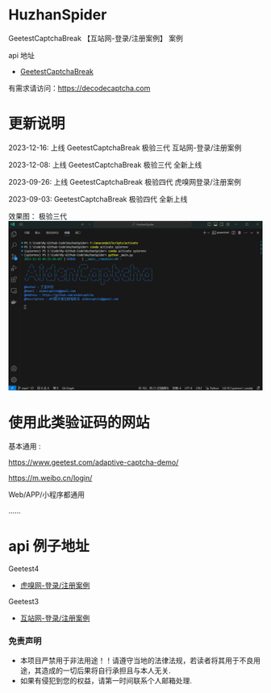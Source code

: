 # HuzhanSpider

GeetestCaptchaBreak 【互站网-登录/注册案例】 案例

api 地址

* [GeetestCaptchaBreak](https://github.com/aidencaptcha/GeetestCaptchaBreak)

有需求请访问：https://decodecaptcha.com


# 更新说明

2023-12-16: 上线 GeetestCaptchaBreak 极验三代 互站网-登录/注册案例

2023-12-08: 上线 GeetestCaptchaBreak 极验三代 全新上线

2023-09-26: 上线 GeetestCaptchaBreak 极验四代 虎嗅网登录/注册案例

2023-09-03: GeetestCaptchaBreak 极验四代 全新上线

效果图：
极验三代
![image](https://github.com/aidencaptcha/HuzhanSpider/blob/main/examples/screenshots.gif)

# 使用此类验证码的网站

基本通用 :

https://www.geetest.com/adaptive-captcha-demo/

https://m.weibo.cn/login/

Web/APP/小程序都通用

......


# api 例子地址

Geetest4
* [虎嗅网-登录/注册案例](https://github.com/aidencaptcha/HuXiuSpider)

Geetest3
* [互站网-登录/注册案例](https://github.com/aidencaptcha/HuzhanSpider)


### 免责声明
* 本项目严禁用于非法用途！！请遵守当地的法律法规，若读者将其用于不良用途，其造成的一切后果将自行承担且与本人无关.
* 如果有侵犯到您的权益，请第一时间联系个人邮箱处理.
